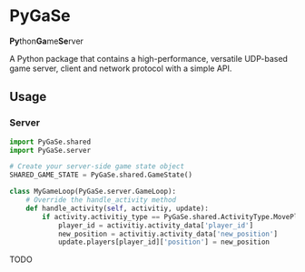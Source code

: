 # PyGaSe
**Py**thon**Ga**me**Se**rver

A Python package that contains a high-performance, versatile UDP-based game server, client and network protocol with a simple API.

## Usage

### Server

```Python
import PyGaSe.shared
import PyGaSe.server

# Create your server-side game state object
SHARED_GAME_STATE = PyGaSe.shared.GameState()

class MyGameLoop(PyGaSe.server.GameLoop):
    # Override the handle_activity method
    def handle_activity(self, activitiy, update):
        if activity.activitiy_type == PyGaSe.shared.ActivityType.MovePlayer:
            player_id = activitiy.activity_data['player_id']
            new_position = activitiy.activity_data['new_position']
            update.players[player_id]['position'] = new_position
```

TODO
